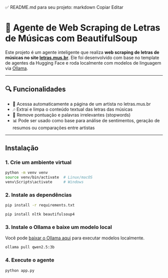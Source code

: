 ✅ README.md para seu projeto:
markdown
Copiar
Editar
# 🎵 Agente de Web Scraping de Letras de Músicas com BeautifulSoup

Este projeto é um agente inteligente que realiza **web scraping de letras de músicas no site [letras.mus.br](https://www.letras.mus.br)**. Ele foi desenvolvido com base no template de agentes da Hugging Face e roda localmente com modelos de linguagem via [Ollama](https://ollama.com/).

---

## 🔍 Funcionalidades

- 🔗 Acessa automaticamente a página de um artista no letras.mus.br
- 🎶 Extrai e limpa o conteúdo textual das letras das músicas
- 🧹 Remove pontuação e palavras irrelevantes (stopwords)
- 📊 Pode ser usado como base para análise de sentimentos, geração de resumos ou comparações entre artistas

---


## Instalação

### 1. Crie um ambiente virtual

```bash
python -m venv venv
source venv/bin/activate  # Linux/macOS
venv\Scripts\activate     # Windows
```

### 2. Instale as dependências

```bash
pip install -r requirements.txt
```

```bash
pip install nltk beautifulsoup4
```

### 3. Instale o Ollama e baixe um modelo local

Você pode [baixar o Ollama aqui](https://ollama.com/download) para executar modelos localmente.

```bash
ollama pull qwen2.5:3b
```

### 4. Execute o agente
```bash
python app.py
```